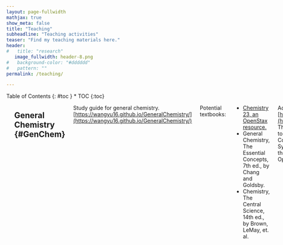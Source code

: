 ```yaml
---
layout: page-fullwidth
mathjax: true
show_meta: false
title: "Teaching"
subheadline: "Teaching activities"
teaser: "Find my teaching materials here."
header:
#   title: "research"
   image_fullwidth: header-8.png
#   background-color: "#dddddd"
#   pattern: ""
permalink: /teaching/

---
```


<div class="row">
<div class="medium-4 medium-push-8 columns" markdown="1">
<div class="panel radius" markdown="1">
Table of Contents
{: #toc }
*  TOC
{:toc}
</div>
</div><!-- /.medium-4.columns -->



<div class="medium-8 medium-pull-4 columns" markdown="1">


--------------------------

## General Chemistry {#GenChem}

Study guide for general chemistry. 
[https://wangyu16.github.io/GeneralChemistry/](https://wangyu16.github.io/GeneralChemistry/)

Potential textbooks:
* [Chemistry 23, an OpenStax resource.](https://openstax.org/details/books/chemistry-2e)
* General Chemistry, The Essential Concepts, 7th ed., by Chang and Goldsby. 
* Chemistry, The Central Science, 14th ed., by Brown, LeMay, et. al. 

Additional resources could be found here: [https://chem.libretexts.org/Bookshelves/General_Chemistry](https://chem.libretexts.org/Bookshelves/General_Chemistry). The outline follows Chang's textbook. Chapter 11 Introduction to Organic Chemistry, Chapter 20 The Chemistry of Coordination Compounds and Chapter 22 Organic Polymers - Synthetic and Natural are not covered. The materials, mainly the figures and the questions, are adapted from wikipedia, OpenStax, and other open source resources. 

1. [Introduction](https://nbviewer.jupyter.org/github/wangyu16/GeneralChemistry/blob/master/Chapter%2001.%20Introduction.ipynb){:target="_blank" rel="noopener"}
1. [Atoms, Molecules and Ions](https://nbviewer.jupyter.org/github/wangyu16/GeneralChemistry/blob/master/Chapter%2002.%20Atoms%2C%20Molecules%20and%20Ions.ipynb){:target="_blank" rel="noopener"}
1. [Stoichiometry](https://nbviewer.jupyter.org/github/wangyu16/GeneralChemistry/blob/master/Chapter%2003.%20Stoichiometry.ipynb){:target="_blank" rel="noopener"}
1. [Reactions in Aqueous Solutions](https://nbviewer.jupyter.org/github/wangyu16/GeneralChemistry/blob/master/Chapter%2004.%20Reactions%20in%20Aqueous%20Solutions.ipynb){:target="_blank" rel="noopener"}
1. [Gases](https://nbviewer.jupyter.org/github/wangyu16/GeneralChemistry/blob/master/Chapter%2005.%20Gases.ipynb){:target="_blank" rel="noopener"}
1. [Energy Relationships in Chemical Reactions](https://nbviewer.jupyter.org/github/wangyu16/GeneralChemistry/blob/master/Chapter%2006.%20Energy%20Relationships%20in%20Chemical%20Reactions.ipynb){:target="_blank" rel="noopener"}
1. [The Electronic Structure of Atoms](https://nbviewer.jupyter.org/github/wangyu16/GeneralChemistry/blob/master/Chapter%2007.%20The%20Electronic%20Structure%20of%20Atoms.ipynb){:target="_blank" rel="noopener"}
1. [The Periodic Table](https://nbviewer.jupyter.org/github/wangyu16/GeneralChemistry/blob/master/Chapter%2008.%20The%20Periodic%20Table.ipynb){:target="_blank" rel="noopener"}
1. [Chemical Bonding I: The Covalent Bond](https://nbviewer.jupyter.org/github/wangyu16/GeneralChemistry/blob/master/Chapter%2009.%20Chemical%20Bonding%20I_The%20Covalent%20Bond.ipynb){:target="_blank" rel="noopener"}
1. [Chemical Bonding II: Molecular Geometry and Hybridization of Atomic Orbitals](https://nbviewer.jupyter.org/github/wangyu16/GeneralChemistry/blob/master/Chapter%2010.%20Chemical%20Bonding%20II_Molecular%20Geometry%20and%20Hybridization%20of%20Atomic%20Orbitals.ipynb){:target="_blank" rel="noopener"}
1. [Intermolecular Forces and Liquids and Solids](https://nbviewer.jupyter.org/github/wangyu16/GeneralChemistry/blob/master/Chapter%2012.%20Intermolecular%20Forces%20and%20Liquids%20and%20Solids.ipynb){:target="_blank" rel="noopener"}
1. [Physical Properties of Solutions](https://nbviewer.jupyter.org/github/wangyu16/GeneralChemistry/blob/master/Chapter%2013.%20Physical%20Properties%20of%20Solutions.ipynb){:target="_blank" rel="noopener"}
1. [Chemical Kinetics](https://nbviewer.jupyter.org/github/wangyu16/GeneralChemistry/blob/master/Chapter%2014.%20Chemical%20Kinetics.ipynb){:target="_blank" rel="noopener"}
1. [Chemical Equilibrium](https://nbviewer.jupyter.org/github/wangyu16/GeneralChemistry/blob/master/Chapter%2015.%20Chemical%20Equilibrium.ipynb){:target="_blank" rel="noopener"}
1. [Acids and Bases](https://nbviewer.jupyter.org/github/wangyu16/GeneralChemistry/blob/master/Chapter%2016.%20Acids%20and%20Bases.ipynb){:target="_blank" rel="noopener"}
1. [Acid-base Equilibria and Solubility Equilibria](https://nbviewer.jupyter.org/github/wangyu16/GeneralChemistry/blob/master/Chapter%2017%20Acid-Base%20Equilibria%20and%20Solubility%20Equilibria%20.ipynb){:target="_blank" rel="noopener"}
1. [Thermodynamics](https://nbviewer.jupyter.org/github/wangyu16/GeneralChemistry/blob/master/Chapter%2018%20Thermodynamics.ipynb){:target="_blank" rel="noopener"}
1. [Redox Reactions and Electrochemistry](https://nbviewer.jupyter.org/github/wangyu16/GeneralChemistry/blob/master/Chapter%2019.%20Redox%20Reactions%20and%20Electrochemistry.ipynb){:target="_blank" rel="noopener"}
1. [Nuclear Chemistry](https://nbviewer.jupyter.org/github/wangyu16/GeneralChemistry/blob/master/Chapter%2021.%20Nuclear%20Chemistry.ipynb){:target="_blank" rel="noopener"}

-------------

## Chemistry of Macromolecules {#PolyChem}


--------------

## Simulations {#Simu}


</div><!-- /.medium-8.columns -->
</div><!-- /.row -->







